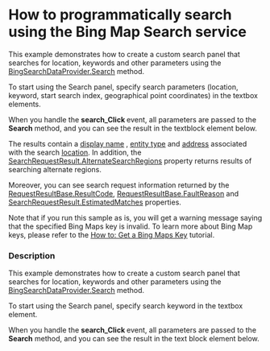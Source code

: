 # How to  programmatically search using the Bing Map Search service


<p>This example demonstrates how to create a custom search panel that searches for location, keywords and other parameters using the  <a href="http://documentation.devexpress.com/#WPF/DevExpressXpfMapBingSearchDataProvider_Searchtopic"><u>BingSearchDataProvider.Search</u></a> method.</p><p>To start using the Search panel,  specify search parameters (location, keyword, start search index, geographical point coordinates) in the textbox elements. </p><p>When you handle the <strong>sear</strong><strong>ch</strong><strong>_Click </strong>event, all parameters are passed to the<strong> Search</strong><strong> </strong><strong> </strong>method, and you can see the result in the textblock element below. </p><p>The  results contain a  <a href="http://documentation.devexpress.com/#WPF/DevExpressXpfMapLocationInformation_DisplayNametopic"><u>display name</u></a> , <a href="http://documentation.devexpress.com/#WPF/DevExpressXpfMapLocationInformation_EntityTypetopic"><u>entity type</u></a> and   <a href="http://documentation.devexpress.com/#WPF/DevExpressXpfMapLocationInformation_Addresstopic"><u>address</u></a> associated with the search  <a href="http://documentation.devexpress.com/#WPF/DevExpressXpfMapSearchRequestResult_Locationtopic"><u>location</u></a>.  In addition,  the <a href="http://documentation.devexpress.com/#WPF/DevExpressXpfMapSearchRequestResult_AlternateSearchRegionstopic"><u>SearchRequestResult.AlternateSearchRegions</u></a>  property returns results of searching alternate regions. </p><p>Moreover, you can see  search request  information  returned by the <a href="http://documentation.devexpress.com/#WPF/DevExpressXpfMapRequestResultBase_ResultCodetopic"><u>RequestResultBase.ResultCode</u></a>, <a href="http://documentation.devexpress.com/#WPF/DevExpressXpfMapRequestResultBase_FaultReasontopic"><u>RequestResultBase.FaultReason</u></a> and  <a href="http://documentation.devexpress.com/#WPF/DevExpressXpfMapSearchRequestResult_EstimatedMatchestopic"><u>SearchRequestResult.EstimatedMatches</u></a> properties. </p><p>Note that if you run this sample as is, you will get a warning message saying that the specified Bing Maps key is invalid. To learn more about Bing Map keys, please refer to the <a href="http://documentation.devexpress.com/#WPF/CustomDocument10974"><u>How to: Get a Bing Maps Key</u></a>  tutorial.</p>


<h3>Description</h3>

<p>This example demonstrates how to create a custom search panel that searches for location, keywords and other parameters using the <a href="http://documentation.devexpress.com/#WPF/DevExpressXpfMapBingSearchDataProvider_Searchtopic"><u>BingSearchDataProvider.Search</u></a> method.</p>
<p>To start using the Search panel, specify search keyword in the textbox element.</p>
<p>When you handle the <strong>sear</strong><strong>ch</strong><strong>_Click </strong>event, all parameters are passed to the<strong> Search</strong> method, and you can see the result in the text block element below.</p>

<br/>


